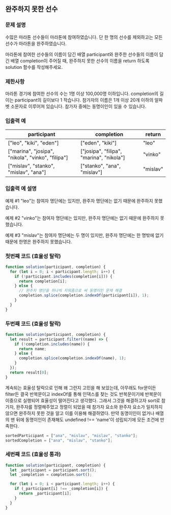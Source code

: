 ## 완주하지 못한 선수

### 문제 설명

수많은 마라톤 선수들이 마라톤에 참여하였습니다. 단 한 명의 선수를 제외하고는 모든 선수가 마라톤을 완주하였습니다.

마라톤에 참여한 선수들의 이름이 담긴 배열 participant와 완주한 선수들의 이름이 담긴 배열 completion이 주어질 때, 완주하지 못한 선수의 이름을 return 하도록 solution 함수를 작성해주세요.

### 제한사항

마라톤 경기에 참여한 선수의 수는 1명 이상 100,000명 이하입니다.
completion의 길이는 participant의 길이보다 1 작습니다.
참가자의 이름은 1개 이상 20개 이하의 알파벳 소문자로 이루어져 있습니다.
참가자 중에는 동명이인이 있을 수 있습니다.

### 입출력 예

| participant                                       | completion                               | return   |
| ------------------------------------------------- | ---------------------------------------- | -------- |
| ["leo", "kiki", "eden"]                           | ["eden", "kiki"]                         | "leo"    |
| ["marina", "josipa", "nikola", "vinko", "filipa"] | ["josipa", "filipa", "marina", "nikola"] | "vinko"  |
| ["mislav", "stanko", "mislav", "ana"]             | ["stanko", "ana", "mislav"]              | "mislav" |

### 입출력 예 설명

예제 #1
"leo"는 참여자 명단에는 있지만, 완주자 명단에는 없기 때문에 완주하지 못했습니다.

예제 #2
"vinko"는 참여자 명단에는 있지만, 완주자 명단에는 없기 때문에 완주하지 못했습니다.

예제 #3
"mislav"는 참여자 명단에는 두 명이 있지만, 완주자 명단에는 한 명밖에 없기 때문에 한명은 완주하지 못했습니다.

### 첫번째 코드 (효율성 탈락)

```js
function solution(participant, completion) {
  for (let i = 0; i < participant.length; i++) {
    if (!participant.includes(completion[i])) {
      return completion[i];
    } else {
      // 완주자 명단을 하나씩 지워줌으로 써 동명이인 문제 해결
      completion.splice(completion.indexOf(participant[i]), 1);
    }
  }
}
```

### 두번째 코드 (효율성 탈락)

```js
function solution(participant, completion) {
  let result = participant.filter((name) => {
    if (!completion.includes(name)) {
      return name;
    } else {
      completion.splice(completion.indexOf(name), 1);
    }
  });
  return result[0];
}
```

계속되는 효율성 탈락으로 인해 왜 그런지 고민을 해 보았는데, 아무래도 for문이든 filter든 결국 반복문이고 indexOf를 통해 인덱스를 찾는 것도 반복문이기에 반복문이 이중으로 실행되어 효율성이 떨어진다고 생각했다. 그래서 그것을 해결하고자 sort로 참가자, 완주자를 정렬해주었고 정렬이 되었을 때 참가자 요소와 완주자 요소가 일치하지 않으면 완주하지 못한 것을 알고 이를 이용해 해결하였다. 만약 동명이인이 없거나 배열의 맨 뒤에 동명이인이 존재해도 undefined !== 'name'이 성립되기에 모든 조건에 만족한다.

```js
sortedParticipant = ["ana", "mislav", "mislav", "stanko"];
sortedCompletion = ["ana", "mislav", "stanko"];
```

### 세번째 코드 (효율성 통과)

```js
function solution(participant, completion) {
  let _participant = participant.sort();
  let _completion = completion.sort();

  for (let i = 0; i < participant.length; i++) {
    if (_participant[i] !== _completion[i]) {
      return _participant[i];
    }
  }
}
```
